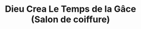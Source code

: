 ---
title: "Dieu Crea Le Temps de la Gâce (Salon de coiffure)"
url: /kinshasa/dieu-crea-le-temps-de-la-gace-salon-de-coiffure/
shop: Kosmetik
---